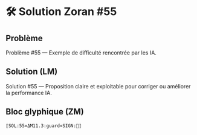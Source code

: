 # 🛠️ Solution Zoran #55

## Problème
Problème #55 — Exemple de difficulté rencontrée par les IA.

## Solution (LM)
Solution #55 — Proposition claire et exploitable pour corriger ou améliorer la performance IA.

## Bloc glyphique (ZM)
```
⟦SOL:55⋄ΔM11.3:guard⋄SIGN:🦋⟧
```
